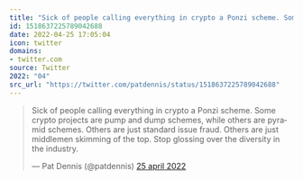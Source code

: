 ```yaml
---
title: "Sick of people calling everything in crypto a Ponzi scheme. Some crypto projects are pump and dump s..."
id: 1518637225789042688
date: 2022-04-25 17:05:04
icon: twitter
domains:
- twitter.com
source: Twitter
2022: "04"
src_url: "https://twitter.com/patdennis/status/1518637225789042688"
---
```

<blockquote class="twitter-tweet" data-lang="nl" data-dnt="true"><p lang="en" dir="ltr">Sick of people calling everything in crypto a Ponzi scheme. Some crypto projects are pump and dump schemes, while others are pyramid schemes. Others are just standard issue fraud. Others are just middlemen skimming of the top. Stop glossing over the diversity in the industry.</p>&mdash; Pat Dennis (@patdennis) <a href="https://twitter.com/patdennis/status/1518637225789042688?ref_src=twsrc%5Etfw">25 april 2022</a></blockquote>
<script async src="https://platform.twitter.com/widgets.js" charset="utf-8"></script>

